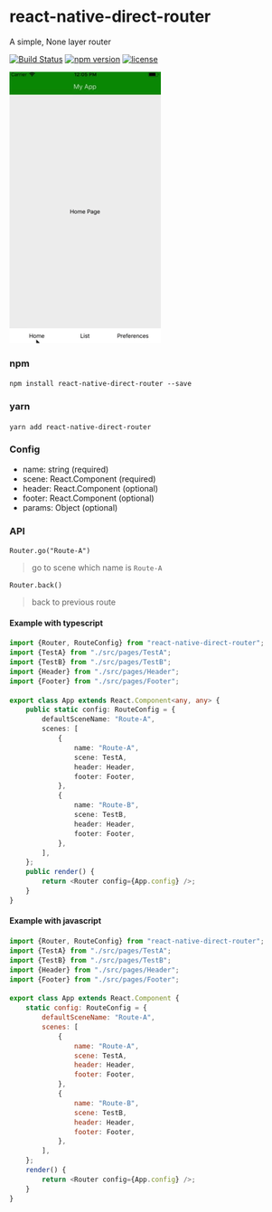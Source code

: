# react-native-direct-router
A simple, None layer router

[![Build Status](https://travis-ci.org/echoulen/react-native-direct-router.svg?branch=master)](https://travis-ci.org/echoulen/react-native-direct-router)
[![npm version](https://badge.fury.io/js/react-native-direct-router.svg)](https://badge.fury.io/js/react-native-direct-router)
[![license](https://img.shields.io/github/license/echoulen/react-native-direct-router.svg)](https://opensource.org/licenses/MIT)

![](./react-native-direct-router.gif)

### npm
`npm install react-native-direct-router --save`

### yarn
`yarn add react-native-direct-router`

### Config
- name: string (required)
- scene: React.Component (required)
- header: React.Component (optional)
- footer: React.Component (optional)
- params: Object (optional)

### API
```
Router.go("Route-A")
```
> go to scene which name is `Route-A`


```
Router.back()
```
> back to previous route

#### Example with typescript
```typescript
import {Router, RouteConfig} from "react-native-direct-router";
import {TestA} from "./src/pages/TestA";
import {TestB} from "./src/pages/TestB";
import {Header} from "./src/pages/Header";
import {Footer} from "./src/pages/Footer";

export class App extends React.Component<any, any> {
    public static config: RouteConfig = {
        defaultSceneName: "Route-A",
        scenes: [
            {
                name: "Route-A",
                scene: TestA,
                header: Header,
                footer: Footer,
            },
            {
                name: "Route-B",
                scene: TestB,
                header: Header,
                footer: Footer,
            },
        ],
    };
    public render() {
        return <Router config={App.config} />;
    }
}
```

#### Example with javascript
```javascript
import {Router, RouteConfig} from "react-native-direct-router";
import {TestA} from "./src/pages/TestA";
import {TestB} from "./src/pages/TestB";
import {Header} from "./src/pages/Header";
import {Footer} from "./src/pages/Footer";

export class App extends React.Component {
    static config: RouteConfig = {
        defaultSceneName: "Route-A",
        scenes: [
            {
                name: "Route-A",
                scene: TestA,
                header: Header,
                footer: Footer,
            },
            {
                name: "Route-B",
                scene: TestB,
                header: Header,
                footer: Footer,
            },
        ],
    };
    render() {
        return <Router config={App.config} />;
    }
}
```
